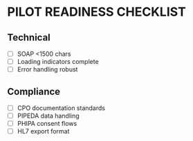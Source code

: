 # PILOT READINESS CHECKLIST
## Technical
- [ ] SOAP <1500 chars
- [ ] Loading indicators complete
- [ ] Error handling robust
## Compliance  
- [ ] CPO documentation standards
- [ ] PIPEDA data handling
- [ ] PHIPA consent flows
- [ ] HL7 export format
